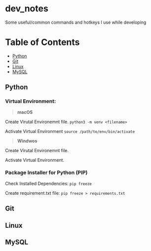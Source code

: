 # dev_notes
Some useful/common commands and hotkeys I use while developing

Table of Contents
=================

<!--ts-->
   * [Python](#python)
   * [Git](#git)
   * [Linux](#linux)
   * [MySQL](#mysql)
<!--te-->

## Python

### Virtual Environment:  
>**macOS**  

 
Create Virutal Environemnt file. 
`python3 -m venv <filename>`   

Activate Virtual Environment
`source /path/to/env/bin/activate`

>**Windwos**  

Create Virutal Environemnt file. 

Activate Virtual Environment.

### Package Installer for Python (PIP)

Check Installed Dependencies: `pip freeze` 

Create requirement.txt file: `pip freeze > requirements.txt`  



## Git

## Linux

## MySQL
